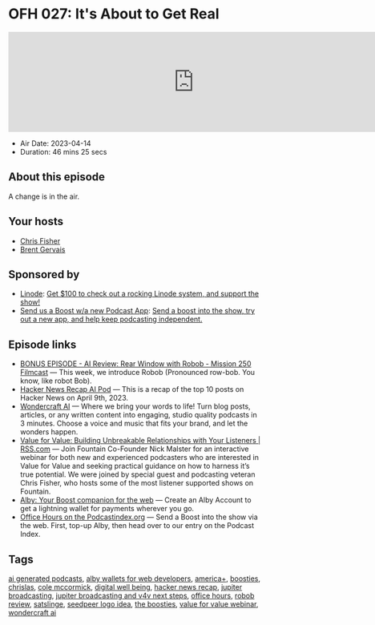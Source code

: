 # OFH 027: It's About to Get Real

<iframe src="https://player.fireside.fm/v2/MkcqFyfv+gGuiJ1p6?theme=dark" width="740" height="200" frameborder="0" scrolling="no"></iframe>

* Air Date: 2023-04-14
* Duration: 46 mins 25 secs

## About this episode

A change is in the air.

## Your hosts
* [Chris Fisher](https://www.officehours.hair/hosts/chrislas)
* [Brent Gervais](https://www.officehours.hair/hosts/brentgervais)

## Sponsored by

  * [Linode](https://linode.com/jupiter): [Get $100 to check out a rocking Linode system, and support the show!](https://linode.com/jupiter)
  * [Send us a Boost w/a new Podcast App](http://newpodcastapps.com/): [Send a boost into the show, try out a new app, and help keep podcasting independent. ](http://newpodcastapps.com/)



## Episode links

  * [BONUS EPISODE - AI Review: Rear Window with Robob - Mission 250 Filmcast](https://podverse.fm/episode/krSBNtvBU "BONUS EPISODE - AI Review: Rear Window with Robob - Mission 250 Filmcast") — This week, we introduce Robob (Pronounced row-bob. You know, like robot Bob). 
  * [Hacker News Recap AI Pod](https://hackernewsrecap.buzzsprout.com/2170103/12620404-hacker-news-recap-april-9th-2023?t=0 "Hacker News Recap AI Pod") — This is a recap of the top 10 posts on Hacker News on April 9th, 2023. 
  * [Wondercraft AI](https://podcast.wondercraft.ai/ "Wondercraft AI") — Where we bring your words to life! Turn blog posts, articles, or any written content into engaging, studio quality podcasts in 3 minutes. Choose a voice and music that fits your brand, and let the wonders happen.
  * [Value for Value: Building Unbreakable Relationships with Your Listeners | RSS.com](https://rss.com/blog/value-for-value-building-unbreakable-relationships-with-your-listeners/ "Value for Value: Building Unbreakable Relationships with Your Listeners | RSS.com") — Join Fountain Co-Founder Nick Malster for an interactive webinar for both new and experienced podcasters who are interested in Value for Value and seeking practical guidance on how to harness it’s true potential. We were joined by special guest and podcasting veteran Chris Fisher, who hosts some of the most listener supported shows on Fountain.
  * [Alby: Your Boost companion for the web](https://getalby.com/ "Alby: Your Boost companion for the web") — Create an Alby Account to get a lightning wallet for payments wherever you go. 
  * [Office Hours on the Podcastindex.org](https://podcastindex.org/podcast/5341434 "Office Hours on the Podcastindex.org") — Send a Boost into the show via the web. First, top-up Alby, then head over to our entry on the Podcast Index.



## Tags

[ai generated podcasts](https://www.officehours.hair/tags/ai%20generated%20podcasts), [alby wallets for web developers](https://www.officehours.hair/tags/alby%20wallets%20for%20web%20developers), [america+](https://www.officehours.hair/tags/america+), [boosties](https://www.officehours.hair/tags/boosties), [chrislas](https://www.officehours.hair/tags/chrislas), [cole mccormick](https://www.officehours.hair/tags/cole%20mccormick), [digital well being](https://www.officehours.hair/tags/digital%20well%20being), [hacker news recap](https://www.officehours.hair/tags/hacker%20news%20recap), [jupiter broadcasting](https://www.officehours.hair/tags/jupiter%20broadcasting), [jupiter broadcasting  and v4v next steps](https://www.officehours.hair/tags/jupiter%20broadcasting%20%20and%20v4v%20next%20steps), [office hours](https://www.officehours.hair/tags/office%20hours), [robob review](https://www.officehours.hair/tags/robob%20review), [satslinge](https://www.officehours.hair/tags/satslinge), [seedpeer logo idea](https://www.officehours.hair/tags/seedpeer%20logo%20idea), [the boosties](https://www.officehours.hair/tags/the%20boosties), [value for value webinar](https://www.officehours.hair/tags/value%20for%20value%20webinar), [wondercraft ai](https://www.officehours.hair/tags/wondercraft%20ai)
